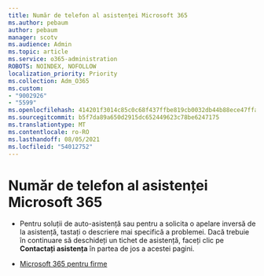 ```yaml
---
title: Număr de telefon al asistenței Microsoft 365
ms.author: pebaum
author: pebaum
manager: scotv
ms.audience: Admin
ms.topic: article
ms.service: o365-administration
ROBOTS: NOINDEX, NOFOLLOW
localization_priority: Priority
ms.collection: Adm_O365
ms.custom:
- "9002926"
- "5599"
ms.openlocfilehash: 414201f3014c85c0c68f437ffbe819cb0032db44b88ece47ffabfcaf65f8d577
ms.sourcegitcommit: b5f7da89a650d2915dc652449623c78be6247175
ms.translationtype: MT
ms.contentlocale: ro-RO
ms.lasthandoff: 08/05/2021
ms.locfileid: "54012752"
---
```

# <a name="microsoft-365-support-phone-number"></a>Număr de telefon al asistenței Microsoft 365

- Pentru soluții de auto-asistență sau pentru a solicita o apelare inversă de la asistență, tastați o descriere mai specifică a problemei.  Dacă trebuie în continuare să deschideți un tichet de asistență, faceți clic pe **Contactați asistența** în partea de jos a acestei pagini.

- [Microsoft 365 pentru firme](https://go.microsoft.com/fwlink/p/?linkid=518322)

